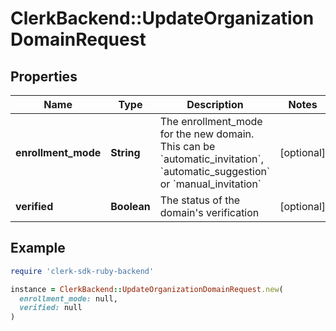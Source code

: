 # ClerkBackend::UpdateOrganizationDomainRequest

## Properties

| Name | Type | Description | Notes |
| ---- | ---- | ----------- | ----- |
| **enrollment_mode** | **String** | The enrollment_mode for the new domain. This can be &#x60;automatic_invitation&#x60;, &#x60;automatic_suggestion&#x60; or &#x60;manual_invitation&#x60; | [optional] |
| **verified** | **Boolean** | The status of the domain&#39;s verification | [optional] |

## Example

```ruby
require 'clerk-sdk-ruby-backend'

instance = ClerkBackend::UpdateOrganizationDomainRequest.new(
  enrollment_mode: null,
  verified: null
)
```

